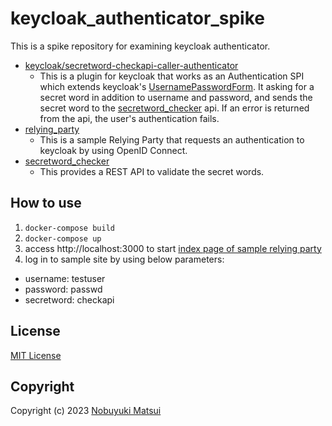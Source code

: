 # keycloak\_authenticator\_spike

This is a spike repository for examining keycloak authenticator. 

* [keycloak/secretword-checkapi-caller-authenticator](./keycloak/secretword-checkapi-caller-authenticator)
  * This is a plugin for keycloak that works as an Authentication SPI which extends keycloak's [UsernamePasswordForm](https://github.com/keycloak/keycloak/blob/main/services/src/main/java/org/keycloak/authentication/authenticators/browser/UsernamePasswordForm.java). It asking for a secret word in addition to username and password, and sends the secret word to the [secretword\_checker](./secretword_checker) api. If an error is returned from the api, the user's authentication fails.
* [relying\_party](./relying_party)
  * This is a sample Relying Party that requests an authentication to keycloak by using OpenID Connect.
* [secretword\_checker](./secretword_checker)
  * This provides a REST API to validate the secret words.

## How to use
1. `docker-compose build`
2. `docker-compose up`
3. access http://localhost:3000 to start [index page of sample relying party](http://localhost:3000) 
4. log in to sample site by using below parameters:
  * username: testuser
  * password: passwd
  * secretword: checkapi

## License

[MIT License](/LICENSE)

## Copyright
Copyright (c) 2023 [Nobuyuki Matsui](mailto:nobuyuki.matsui@gmail.com)

